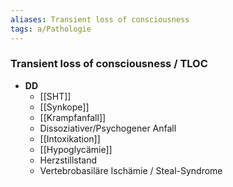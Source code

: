 ```yaml
---
aliases: Transient loss of consciousness
tags: a/Pathologie
---
```

### Transient loss of consciousness / TLOC
- **DD**
	- [[SHT]]
	- [[Synkope]]
	- [[Krampfanfall]]
	- Dissoziativer/Psychogener Anfall
	- [[Intoxikation]]
	- [[Hypoglycämie]]
	- Herzstillstand
	- Vertebrobasiläre Ischämie / Steal-Syndrome